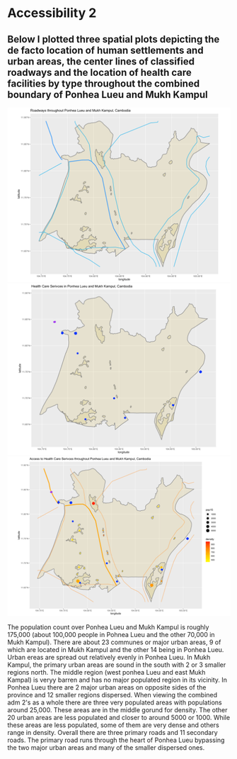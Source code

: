 # Accessibility 2

## Below I plotted three spatial plots depicting the de facto location of human settlements and urban areas, the center lines of classified roadways and the location of health care facilities by type throughout the combined boundary of Ponhea Lueu and Mukh Kampul

![](https://raw.githubusercontent.com/dloumeau/data100repository/main/Screen%20Shot%202021-05-17%20at%2011.02.10%20PM.png)
![](https://raw.githubusercontent.com/dloumeau/data100repository/main/Screen%20Shot%202021-05-17%20at%2011.06.06%20PM.png)
![](https://raw.githubusercontent.com/dloumeau/data100repository/main/Screen%20Shot%202021-05-17%20at%2011.03.13%20PM.png)

The population count over Ponhea Lueu and Mukh Kampul is roughly 175,000 (about 100,000 people in Pohnea Lueu and the other 70,000 in Mukh Kampul). There are about 23 communes or major urban areas, 9 of which are located in Mukh Kampul and the other 14 being in Ponhea Lueu. Urban ereas are spread out relatively evenly in Ponhea Lueu. In Mukh Kampul, the primary urban areas are sound in the south with 2 or 3 smaller regions north. The middle region (west ponhea Lueu and east Mukh Kampal) is veryy barren and has no major populated region in its vicinity. In Ponhea Lueu there are 2 major urban areas on opposite sides of the province and 12 smaller regions dispersed. When viewing the combined adm 2's as a whole there are three very populated areas with populations around 25,000. These areas are in the middle gorund for density. The other 20 urban areas are less populated and closer to around 5000 or 1000. While these areas are less populated, some of them are very dense and others range in density. Overall there are three primary roads and 11 secondary roads. The primary road runs through the heart of Ponhea Lueu bypassing the two major urban areas and many of the smaller dispersed ones. 
